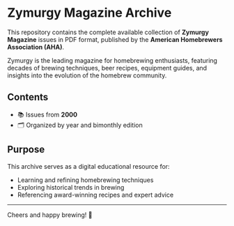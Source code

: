 # Zymurgy Magazine Archive

This repository contains the complete available collection of **Zymurgy Magazine** issues in PDF format, published by
the **American Homebrewers Association (AHA)**.

Zymurgy is the leading magazine for homebrewing enthusiasts, featuring decades of brewing techniques, beer recipes,
equipment guides, and insights into the evolution of the homebrew community.

## Contents

- 📚 Issues from **2000**
- 🗂 Organized by year and bimonthly edition

## Purpose

This archive serves as a digital educational resource for:
- Learning and refining homebrewing techniques
- Exploring historical trends in brewing
- Referencing award-winning recipes and expert advice

---

Cheers and happy brewing! 🍻
